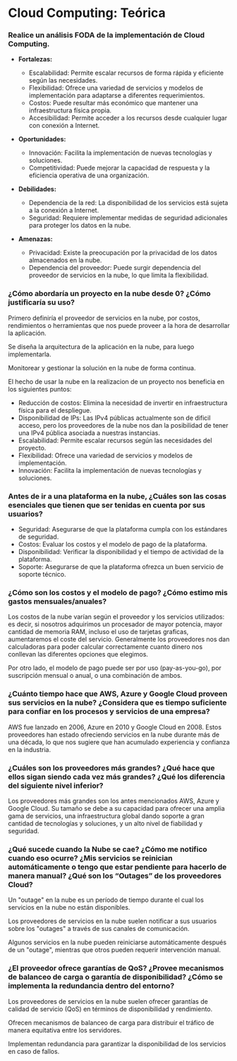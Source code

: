 # Cloud Computing: Teórica

### Realice un análisis FODA de la implementación de Cloud Computing.

- **Fortalezas:**
  - Escalabilidad: Permite escalar recursos de forma rápida y eficiente según las necesidades.
  - Flexibilidad: Ofrece una variedad de servicios y modelos de implementación para adaptarse a diferentes requerimientos.
  - Costos: Puede resultar más económico que mantener una infraestructura física propia.
  - Accesibilidad: Permite acceder a los recursos desde cualquier lugar con conexión a Internet.

- **Oportunidades:**
  - Innovación: Facilita la implementación de nuevas tecnologías y soluciones.
  - Competitividad: Puede mejorar la capacidad de respuesta y la eficiencia operativa de una organización.

- **Debilidades:**
  - Dependencia de la red: La disponibilidad de los servicios está sujeta a la conexión a Internet.
  - Seguridad: Requiere implementar medidas de seguridad adicionales para proteger los datos en la nube.

- **Amenazas:**
  - Privacidad: Existe la preocupación por la privacidad de los datos almacenados en la nube.
  - Dependencia del proveedor: Puede surgir dependencia del proveedor de servicios en la nube, lo que limita la flexibilidad.

### ¿Cómo abordaría un proyecto en la nube desde 0? ¿Cómo justificaría su uso? 

Primero definiría el proveedor de servicios en la nube, por costos, rendimientos o herramientas que nos puede proveer a la hora de desarrollar la aplicación.

Se diseña la arquitectura de la aplicación en la nube, para luego implementarla.

Monitorear y gestionar la solución en la nube de forma continua.

El hecho de usar la nube en la realizacion de un proyecto nos beneficia en los siguientes puntos:
- Reducción de costos: Elimina la necesidad de invertir en infraestructura física para el despliegue.
- Disponibilidad de IPs: Las IPv4 públicas actualmente son de dificil acceso, pero los proveedores de la nube nos dan la posibilidad de tener una IPv4 pública asociada a nuestras instancias.
- Escalabilidad: Permite escalar recursos según las necesidades del proyecto.
- Flexibilidad: Ofrece una variedad de servicios y modelos de implementación.
- Innovación: Facilita la implementación de nuevas tecnologías y soluciones.

### Antes de ir a una plataforma en la nube, ¿Cuáles son las cosas esenciales que tienen que ser tenidas en cuenta por sus usuarios?

- Seguridad: Asegurarse de que la plataforma cumpla con los estándares de seguridad.
- Costos: Evaluar los costos y el modelo de pago de la plataforma.
- Disponibilidad: Verificar la disponibilidad y el tiempo de actividad de la plataforma.
- Soporte: Asegurarse de que la plataforma ofrezca un buen servicio de soporte técnico.

### ¿Cómo son los costos y el modelo de pago? ¿Cómo estimo mis gastos mensuales/anuales?

Los costos de la nube varían según el proveedor y los servicios utilizados: es decir, si nosotros adquirimos un procesador de mayor potencia, mayor cantidad de memoria RAM, incluso el uso de tarjetas graficas, aumentaremos el coste del servicio. Generalmente los proveedores nos dan calculadoras para poder calcular correctamente cuanto dinero nos conllevan las diferentes opciones que elegimos.

Por otro lado, el modelo de pago puede ser por uso (pay-as-you-go), por suscripción mensual o anual, o una combinación de ambos.

### ¿Cuánto tiempo hace que AWS, Azure y Google Cloud proveen sus servicios en la nube? ¿Considera que es tiempo suficiente para confiar en los procesos y servicios de una empresa? 

AWS fue lanzado en 2006, Azure en 2010 y Google Cloud en 2008.
Estos proveedores han estado ofreciendo servicios en la nube durante más de una década, lo que nos sugiere que han acumulado experiencia y confianza en la industria.

### ¿Cuáles son los proveedores más grandes? ¿Qué hace que ellos sigan siendo cada vez más grandes? ¿Qué los diferencia del siguiente nivel inferior?

Los proveedores más grandes son los antes mencionados AWS, Azure y Google Cloud.
Su tamaño se debe a su capacidad para ofrecer una amplia gama de servicios, una infraestructura global dando soporte a gran cantidad de tecnologías y soluciones, y un alto nivel de fiabilidad y seguridad.

### ¿Qué sucede cuando la Nube se cae? ¿Cómo me notifico cuando eso ocurre? ¿Mis servicios se reinician automáticamente o tengo que estar pendiente para hacerlo de manera manual? ¿Qué son los “Outages” de los proveedores Cloud?

Un "outage" en la nube es un período de tiempo durante el cual los servicios en la nube no están disponibles.

Los proveedores de servicios en la nube suelen notificar a sus usuarios sobre los "outages" a través de sus canales de comunicación.

Algunos servicios en la nube pueden reiniciarse automáticamente después de un "outage", mientras que otros pueden requerir intervención manual.

### ¿El proveedor ofrece garantías de QoS? ¿Provee mecanismos de balanceo de carga o garantía de disponibilidad? ¿Cómo se implementa la redundancia dentro del entorno?

Los proveedores de servicios en la nube suelen ofrecer garantías de calidad de servicio (QoS) en términos de disponibilidad y rendimiento.

Ofrecen mecanismos de balanceo de carga para distribuir el tráfico de manera equitativa entre los servidores.

Implementan redundancia para garantizar la disponibilidad de los servicios en caso de fallos.